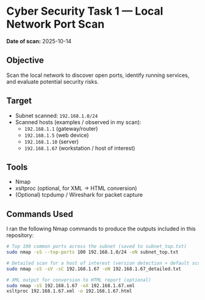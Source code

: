 # Cyber Security Task 1 — Local Network Port Scan

**Date of scan:** 2025-10-14

## Objective
Scan the local network to discover open ports, identify running services, and evaluate potential security risks.

## Target
- Subnet scanned: `192.168.1.0/24`
- Scanned hosts (examples / observed in my scan):
  - `192.168.1.1` (gateway/router)
  - `192.168.1.5` (web device)
  - `192.168.1.10` (server)
  - `192.168.1.67` (workstation / host of interest)

## Tools
- Nmap
- xsltproc (optional, for XML → HTML conversion)
- (Optional) tcpdump / Wireshark for packet capture

## Commands Used
I ran the following Nmap commands to produce the outputs included in this repository:

```bash
# Top 100 common ports across the subnet (saved to subnet_top.txt)
sudo nmap -sS --top-ports 100 192.168.1.0/24 -oN subnet_top.txt

# Detailed scan for a host of interest (version detection + default scripts)
sudo nmap -sS -sV -sC 192.168.1.67 -oN 192.168.1.67_detailed.txt

# XML output for conversion to HTML report (optional)
sudo nmap -sS 192.168.1.67 -oX 192.168.1.67.xml
xsltproc 192.168.1.67.xml -o 192.168.1.67.html
